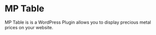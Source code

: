 # MP Table
 MP Table is is a WordPress Plugin allows you to display precious metal prices on your website.
